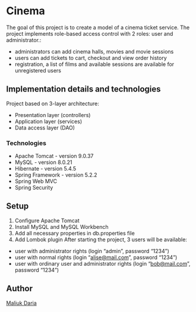 # Cinema 
The goal of this project is to create a model of a cinema ticket service. The project implements role-based access control with 2 roles: user and administrator.:
 - administrators can add cinema halls, movies and movie sessions
 - users can add tickets to cart, checkout and view order history
 - registration, a list of films and available sessions are available for unregistered users

## Implementation details and technologies
Project based on 3-layer architecture:
- Presentation layer (controllers)
- Application layer (services)
- Data access layer (DAO)

### Technologies
* Apache Tomcat - version 9.0.37
* MySQL - version 8.0.21
* Hibernate - version 5.4.5
* Spring Framework - version 5.2.2
* Spring Web MVC
* Spring Security

## Setup
1. Configure Apache Tomcat 
2. Install MySQL and MySQL Workbench
3. Add all necessary properties in db.properties file 
4. Add Lombok plugin 
After starting the project, 3 users will be available:
- user with administrator rights (login “admin”, password “1234”)
- user with normal rights (login “alise@mail.com”, password “1234”)
- user with ordinary user and administrator rights (login “bob@mail.com”, password “1234”)

## Author
[Maliuk Daria](https://github.com/MaliukDaria)
